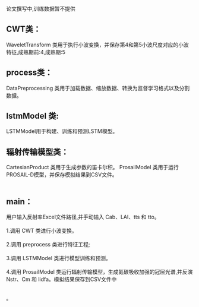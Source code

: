论文撰写中,训练数据暂不提供

## CWT类：
WaveletTransform 类用于执行小波变换，并保存第4和第5小波尺度对应的小波特征,成熟期前:4,成熟期:5
## process类：
DataPreprocessing 类用于加载数据、缩放数据、转换为监督学习格式以及分割数据。
## lstmModel 类:
LSTMModel用于构建、训练和预测LSTM模型。
## 辐射传输模型类：
CartesianProduct 类用于生成参数的笛卡尔积。
ProsailModel 类用于运行PROSAIL-D模型，并保存模拟结果到CSV文件。<br><br>
## main：
用户输入反射率Excel文件路径,并手动输入 Cab、LAI、tts 和 tto。<br><br>
1.调用 CWT 类进行小波变换。<br><br>
2.调用 preprocess 类进行特征工程;<br><br>
3.调用 LSTMModel 类进行模型训练和预测。<br><br>
4.调用 ProsailModel 类运行辐射传输模型，生成氮碳吸收加强的冠层光谱,并反演Nstr、Cm 和 lidfa。模拟结果保存到CSV文件中<br><br>


。
